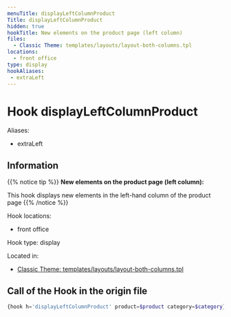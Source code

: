 ```yaml
---
menuTitle: displayLeftColumnProduct
Title: displayLeftColumnProduct
hidden: true
hookTitle: New elements on the product page (left column)
files:
  - Classic Theme: templates/layouts/layout-both-columns.tpl
locations:
  - front office
type: display
hookAliases:
 - extraLeft
---
```


# Hook displayLeftColumnProduct

Aliases: 
 - extraLeft



## Information

{{% notice tip %}}
**New elements on the product page (left column):** 

This hook displays new elements in the left-hand column of the product page
{{% /notice %}}

Hook locations: 
  - front office

Hook type: display

Located in: 
  - [Classic Theme: templates/layouts/layout-both-columns.tpl](https://github.com/PrestaShop/classic-theme/blob/develop/templates/layouts/layout-both-columns.tpl)

## Call of the Hook in the origin file

```php
{hook h='displayLeftColumnProduct' product=$product category=$category}
```